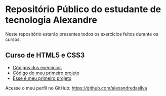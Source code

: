 <link ref="stylesheet" href="estilo/style.css">

# Repositório Público do estudante de tecnologia Alexandre

<p>Neste repositório estarão presentes todos os exercícios feitos durante os cursos.</p>

<h2>Curso de HTML5 e CSS3</h2>

<ul>
    <li><a href="https://github.com/alexandredasilva/html-css/tree/main/exercicios">Códigos dos exercícios</a></li>
    <li><a href="https://github.com/alexandredasilva/projeto-android" target="_blank">Código do meu primeiro projeto</a></li>
    <li><a href="https://alexandredasilva.github.io/projeto-android/" target="_blank">Esse é meu primeiro projeto</a></li>
</ul>

<p>Acesse o meu perfil no GitHub: <a href="https://github.com/alexandredasilva" target="_blank">https://github.com/alexandredasilva</a></p>
